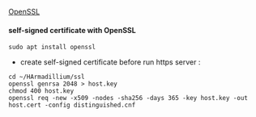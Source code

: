 [OpenSSL](https://github.com/openssl/openssl)
#### self-signed certificate with OpenSSL 

```
sudo apt install openssl
```
* create self-signed certificate before run https server :
```
cd ~/HArmadillium/ssl
openssl genrsa 2048 > host.key
chmod 400 host.key
openssl req -new -x509 -nodes -sha256 -days 365 -key host.key -out host.cert -config distinguished.cnf
```
